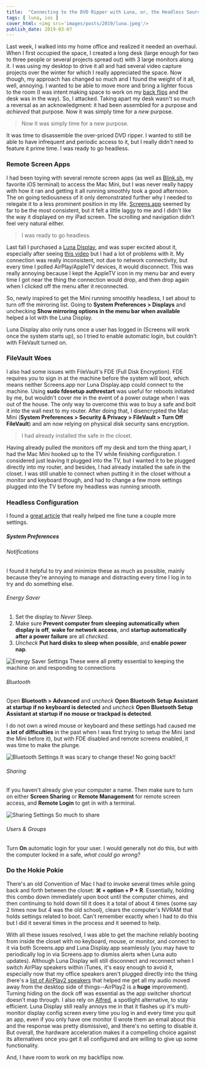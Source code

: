 ```yaml
---
title:  "Connecting to the DVD Ripper with Luna, or, the Headless Source Man"
tags: [ luna, ios ]
cover_html: <img src='images/posts/2019/luna.jpeg'/>
publish_date: 2019-03-07
---
```


Last week, I walked into my home office and realized it needed an overhaul. When I first occupied the space, I created a long desk (large enough for two to three people or several projects spread out) with 3 large monitors along it. I was using my desktop to drive it all and had several video capture projects over the winter for which I really appreciated the space. Now though, my approach has changed so much and I found the weight of it all, well, annoying. I wanted to be able to move more and bring a lighter focus to the room (I was intent making space to work on my [back flips](https://youtu.be/XcWUtDIeAUI) and the desk was in the way). So, I attacked. Taking apart my desk wasn't so much a reversal as an acknowledgment: it had been assembled for a purpose and *achieved* that purpose. Now it was simply time for a *new* purpose. 

>Now it was simply time for a new purpose.


It was time to disassemble the over-priced DVD ripper. I wanted to still be able to have infrequent and periodic access to it, but I really didn't need to feature it prime time. I was ready to go headless. 

### Remote Screen Apps

I had been toying with several remote screen apps (as well as [Blink.sh](/its-terminal), my favorite iOS terminal) to access the Mac Mini, but I was never really happy with how it ran and getting it all running smoothly took a good afternoon. The on going tediousness of it only demonstrated further why I needed to relegate it to a less prominent position in my life. [Screens.app](https://itunes.apple.com/us/app/screens/id655890150?mt=8) seemed by far to be the most consistent, but it felt a little laggy to me and I didn't like the way it displayed on my iPad screen. The scrolling and navigation didn't feel very natural either. 

>I was ready to go headless.


Last fall I purchased a [Luna Display](https://lunadisplay.com/), and was super excited about it, especially after seeing [this video](https://lunadisplay.com/pages/using-luna-with-mac-mini) but I had a lot of problems with it. My connection was really inconsistent, not due to network connectivity, but every time I polled AirPlay/AppleTV devices, it would disconnect. This was really annoying because I kept the AppleTV icon in my menu bar and every time I got near the thing the connection would drop, and then drop again when I clicked off the menu after it reconnected. 

So, newly inspired to get the Mini running smoothly headless, I set about to turn off the mirroring list. Going to **System Preferences > Displays** and unchecking __Show mirroring options in the menu bar when available__ helped a lot with the Luna Display. 

Luna Display also only runs once a user has logged in (Screens will work once the system starts up), so I tried to enable automatic login, but couldn't with FileVault turned on. 

### FileVault Woes

I also had some issues with FileVault's FDE (Full Disk Encryption). FDE requires you to sign in at the machine before the system will boot, which means neither Screens.app nor Luna Display.app could connect to the machine. Using **sudo fdesetup authrestart** was useful for reboots initiated by me, but wouldn't cover me in the event of a power outage when I was out of the house. The only way to overcome this was to buy a safe and bolt it into the wall next to my router. After doing that, I disencrypted the Mac Mini (**System Preferences > Security & Privacy > FileVault > Turn Off FileVault**) and am now relying on physical disk security sans encryption. 

>I had already installed the safe in the closet.


Having already pulled the monitors off my desk and torn the thing apart, I had the Mac Mini hooked up to the TV while finishing configuration. I considered just leaving it plugged into the TV, but I wanted it to be plugged directly into my router, and besides, I had already installed the safe in the closet. I was still unable to connect when putting it in the closet without a monitor and keyboard though, and had to change a few more settings plugged into the TV before my headless was running smooth. 

### Headless Configuration

I found a [great article](https://www.jtbullitt.com/tech/mac/mac-standalone.html) that really helped me fine tune a couple more settings.

##### System Preferences

###### Notifications

I found it helpful to try and minimize these as much as possible, mainly because they're annoying to manage and distracting every time I log in to try and do something else.

###### Energy Saver

1. Set the display to *Never* Sleep.
2. Make sure **Prevent computer from sleeping automatically when display is off**, **wake for network access**, and **startup automatically after a power failure** are all *checked*.
3. *Uncheck* **Put hard disks to sleep when possible**, and **enable power nap**.


![Energy Saver Settings](/images/posts/2019/energy-saver.jpeg) These were all pretty essential to keeping the machine on and responding to connections

###### Bluetooth

Open **Bluetooth > Advanced** and *uncheck* **Open Bluetooth Setup Assistant at startup if no keyboard is detected** and *uncheck* **Open Bluetooth Setup Assistant at startup if no mouse or trackpad is detected**.

I do not own a wired mouse or keyboard and these settings had caused me **a lot of difficulties** in the past when I was first trying to setup the Mini (and the Mini before it), but with FDE disabled and remote screens enabled, it was time to make the plunge. 

![Bluetooth Settings](/images/posts/2019/bluetooth.jpeg) It was scary to change these! No going back!!

###### Sharing

If you haven't already give your computer a name. Then make sure to turn on either **Screen Sharing** or **Remote Management** for remote screen access, and **Remote Login** to get in with a terminal. 

![Sharing Settings](/images/posts/2019/sharing.jpeg) So much to share

###### Users & Groups
Turn **On** automatic login for your user. I would generally not do this, but with the computer locked in a safe, *what could go wrong?*

### Do the Hokie Pokie

There's an old Convention of Mac I had to invoke several times while going back and forth between the closet: **⌘ + option + P + R**. Essentially, holding this combo down immediately upon boot until the computer chimes, and then continuing to hold down till it does it a total of about 4 times (some say 2 times now but 4 was the old school), clears the computer's NVRAM that holds settings related to boot. Can't remember exactly when I had to do this but I did it several times in the process and it seemed to help.

With all these issues resolved, I was able to get the machine reliably booting from inside the closet with no keyboard, mouse, or monitor, and connect to it via both Screens.app and Luna Display.app seamlessly (you may have to periodically log in via Screens.app to dismiss alerts when Luna auto updates). Although Luna Display will still disconnect and reconnect when I switch AirPlay speakers within iTunes, it's easy enough to avoid it, especially now that my office speakers aren't plugged directly into the thing (here's a [list of AirPlay2 speakers](https://appleinsider.com/articles/18/06/14/here-are-all-the-receivers-and-speakers-that-are-getting-airplay-2) that helped me get all my audio moved away from the desktop side of things--AirPlay2 is a **huge** improvement). Turning hiding on the dock off was essential as the app switcher shortcut doesn't map through. I also rely on [Alfred](/alfred), a spotlight alternative, to stay efficient. Luna Display still really annoys me in that it flashes up it's multi-monitor display config screen every time you log in and every time you quit an app, even if you only have one monitor (I wrote them an email about this and the response was pretty dismissive), and there's no setting to disable it. But overall, the hardware acceleration makes it a compelling choice against its alternatives once you get it all configured and are willing to give up some functionality. 

And, I have room to work on my backflips now. 
